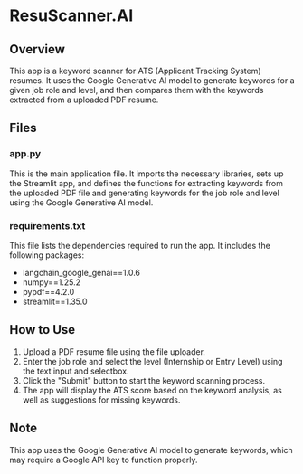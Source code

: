 **ResuScanner.AI**
==========================

**Overview**
-----------

This app is a keyword scanner for ATS (Applicant Tracking System) resumes. It uses the Google Generative AI model to generate keywords for a given job role and level, and then compares them with the keywords extracted from a uploaded PDF resume.

**Files**
--------

### app.py

This is the main application file. It imports the necessary libraries, sets up the Streamlit app, and defines the functions for extracting keywords from the uploaded PDF file and generating keywords for the job role and level using the Google Generative AI model.

### requirements.txt

This file lists the dependencies required to run the app. It includes the following packages:

* langchain_google_genai==1.0.6
* numpy==1.25.2
* pypdf==4.2.0
* streamlit==1.35.0

**How to Use**
--------------

1. Upload a PDF resume file using the file uploader.
2. Enter the job role and select the level (Internship or Entry Level) using the text input and selectbox.
3. Click the "Submit" button to start the keyword scanning process.
4. The app will display the ATS score based on the keyword analysis, as well as suggestions for missing keywords.

**Note**
-----

This app uses the Google Generative AI model to generate keywords, which may require a Google API key to function properly.
